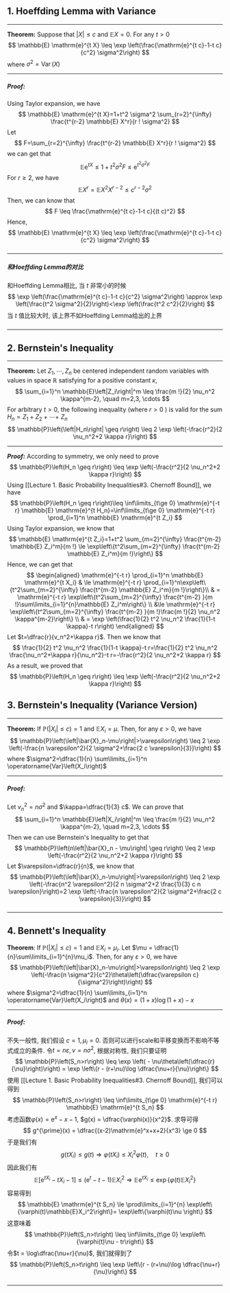 ## 1. Hoeffding Lemma with Variance 
___
**Theorem:** Suppose that $|X| \leq c$ and $\mathbb{E} X=0$. For any $t>0$
$$
\mathbb{E} \mathrm{e}^{t X} \leq \exp \left(\frac{\mathrm{e}^{t c}-1-t c}{c^2} \sigma^2\right)
$$
where $\sigma^2=\operatorname{Var}(X)$

___
##### Proof: 
Using Taylor expansion, we have
$$
\mathbb{E} \mathrm{e}^{t X}=1+t^2 \sigma^2 \sum_{r=2}^{\infty} \frac{t^{r-2} \mathbb{E} X^r}{r ! \sigma^2}
$$
Let
$$
F=\sum_{r=2}^{\infty} \frac{t^{r-2} \mathbb{E} X^r}{r ! \sigma^2}
$$
we can get that
$$
\mathbb{E} \mathrm{e}^{t X} \leq 1+t^2 \sigma^2 F \leq \mathrm{e}^{t^2 \sigma^2 F}
$$
For $r \geq 2$, we have
$$
\mathbb{E} X^r=\mathbb{E} X^2 X^{r-2} \leq c^{r-2} \sigma^2
$$
Then, we can know that
$$
F \leq \frac{\mathrm{e}^{t c}-1-t c}{(t c)^2}
$$
Hence,
$$
\mathbb{E} \mathrm{e}^{t X} \leq \exp \left(\frac{\mathrm{e}^{t c}-1-t c}{c^2} \sigma^2\right)
$$
#####
___
##### 和Hoeffding Lemma的对比
和Hoeffding Lemma相比, 当 $t$ 非常小的时候
$$
\exp \left(\frac{\mathrm{e}^{t c}-1-t c}{c^2} \sigma^2\right) \approx \exp \left(\frac{t^2 \sigma^2}{2}\right)<\exp \left(\frac{t^2 c^2}{2}\right)
$$
当 $t$ 值比较大时, 该上界不如Hoeffding Lemma给出的上界
#####
___

## 2. Bernstein's Inequality
___
**Theorem:** Let $Z_1, \cdots, Z_n$ be centered independent random variables with values in space $\mathbb{R}$ satisfying for a positive constant $\kappa$,
$$
\sum_{i=1}^n \mathbb{E}\left|Z_i\right|^m \leq \frac{m !}{2} \nu_n^2 \kappa^{m-2}, \quad m=2,3, \cdots
$$
For arbitrary $t>0$, the following inequality (where $r>0$ ) is valid for the sum $H_n=Z_1+Z_2+\cdots+$ $Z_n$
$$
\mathbb{P}\left(\left|H_n\right| \geq r\right) \leq 2 \exp \left(-\frac{r^2}{2 \nu_n^2+2 \kappa r}\right)
$$
___
***Proof:*** According to symmetry, we only need to prove
$$
\mathbb{P}\left(H_n \geq r\right) \leq \exp \left(-\frac{r^2}{2 \nu_n^2+2 \kappa r}\right)
$$
Using [[Lecture 1. Basic Probability Inequalities#3. Chernoff Bound]], we have
$$
\mathbb{P}\left(H_n \geq r\right)\leq  \inf\limits_{t\ge 0}  \mathrm{e}^{-t r} \mathbb{E} \mathrm{e}^{t H_n}=\inf\limits_{t\ge 0} \mathrm{e}^{-t r} \prod_{i=1}^n \mathbb{E} \mathrm{e}^{t Z_i}
$$
Using Taylor expansion, we know that
$$
\mathbb{E} \mathrm{e}^{t Z_i}=1+t^2 \sum_{m=2}^{\infty} \frac{t^{m-2} \mathbb{E} Z_i^m}{m !} \le \exp\left\{t^2\sum_{m=2}^{\infty} \frac{t^{m-2} \mathbb{E} Z_i^m}{m !}\right\}
$$
Hence, we can get that
$$
\begin{aligned}
\mathrm{e}^{-t r} \prod_{i=1}^n \mathbb{E} \mathrm{e}^{t X_i} & \le \mathrm{e}^{-t r} \prod_{i=1}^n\exp\left\{t^2\sum_{m=2}^{\infty} \frac{t^{m-2} \mathbb{E} Z_i^m}{m !}\right\}\\
& = \mathrm{e}^{-t r} \exp\left\{t^2\sum_{m=2}^{\infty}  \frac{t^{m-2} }{m !}\sum\limits_{i=1}^{n}\mathbb{E} Z_i^m\right\} \\ 
&\le \mathrm{e}^{-t r} \exp\left\{t^2\sum_{m=2}^{\infty}  \frac{t^{m-2} }{m !}\frac{m !}{2} \nu_n^2 \kappa^{m-2}\right\}   \\ 
& = \exp \left(\frac{1}{2} t^2 \nu_n^2 \frac{1}{1-t \kappa}-t r\right)
\end{aligned}
$$
Let $t=\dfrac{r}{v_n^2+\kappa r}$. Then we know that
$$
\frac{1}{2} t^2 \nu_n^2 \frac{1}{1-t \kappa}-t r=\frac{1}{2} t^2 \nu_n^2 \frac{\nu_n^2+\kappa r}{\nu_n^2}-t r=-\frac{r^2}{2 \nu_n^2+2 \kappa r}
$$
As a result, we proved that
$$
\mathbb{P}\left(H_n \geq r\right) \leq \exp \left(-\frac{r^2}{2 \nu_n^2+2 \kappa r}\right)
$$
## 3. Bernstein's Inequality (Variance Version)
___
**Theorem:** If $\mathbb{P}\left(\left|X_i\right| \leq c\right)=1$ and $\mathbb{E} X_i=\mu$. Then, for any $\varepsilon>0$, we have
$$
\mathbb{P}\left(\left|\bar{X}_n-\mu\right|>\varepsilon\right) \leq 2 \exp \left(-\frac{n \varepsilon^2}{2 \sigma^2+\frac{2 c \varepsilon}{3}}\right)
$$
where $\sigma^2=\dfrac{1}{n} \sum\limits_{i=1}^n \operatorname{Var}\left(X_i\right)$
___
##### Proof:
Let $v_n^2=n \sigma^2$ and $\kappa=\dfrac{1}{3} c$. We can prove that
$$
\sum_{i=1}^n \mathbb{E}\left|X_i\right|^m \leq \frac{m !}{2} \nu_n^2 \kappa^{m-2}, \quad m=2,3, \cdots
$$
Then we can use Bernstein's Inequality to get that
$$
\mathbb{P}\left(n\left|\bar{X}_n - \mu\right| \geq r\right) \leq 2 \exp \left(-\frac{r^2}{2 \nu_n^2+2 \kappa r}\right)
$$
Let $\varepsilon=\dfrac{r}{n}$, we know that
$$
\mathbb{P}\left(\left|\bar{X}_n-\mu\right|>\varepsilon\right) \leq 2 \exp \left(-\frac{n^2 \varepsilon^2}{2 n \sigma^2+2 \frac{1}{3} c n \varepsilon}\right)=2 \exp \left(-\frac{n \varepsilon^2}{2 \sigma^2+\frac{2 c \varepsilon}{3}}\right)
$$
#####
___
## 4. Bennett's Inequality
**Theorem**: If $\mathbb{P}(|X_i|\le c) = 1$ and $\mathbb{E}X_i =\mu_i$. Let $\mu = \dfrac{1}{n}\sum\limits_{i=1}^{n}\mu_i$. Then, for any $\varepsilon>0$, we have
$$
\mathbb{P}\left(\left|\bar{X}_n-\mu\right|>\varepsilon\right) \leq 2 \exp \left(-\frac{n \sigma^2}{c^2}\theta\left(\dfrac{\varepsilon c}{\sigma^2}\right)\right)
$$
where $\sigma^2=\dfrac{1}{n} \sum\limits_{i=1}^n \operatorname{Var}\left(X_i\right)$ and $\theta(x) = (1+x)\log(1+x) - x$
___
##### Proof:
不失一般性, 我们假设 $c=1, \mu_i=0$. 否则可以进行scale和平移变换而不影响不等式成立的条件. 令$t = n\varepsilon, \nu = n\sigma^2$, 根据对称性, 我们只要证明
$$
\mathbb{P}\left(S_n>r\right) \leq  \exp \left( - \nu\theta\left(\dfrac{r}{\nu}\right)\right) = \exp \left\{r - (r+\nu)\log \dfrac{\nu+r}{\nu}\right\}
$$
使用 [[Lecture 1. Basic Probability Inequalities#3. Chernoff Bound]], 我们可以得到
$$
\mathbb{P}\left(S_n>r\right) \leq \inf\limits_{t\ge 0}  \mathrm{e}^{-t r} \mathbb{E} \mathrm{e}^{t S_n}
$$
考虑函数$\varphi(x) = \mathrm{e}^x - x - 1$, $g(x) = \dfrac{\varphi(x)}{x^2}$. 求导可得
$$
g^{\prime}(x) = \dfrac{(x-2)\mathrm{e}^x+x+2}{x^3} \ge 0
$$
于是我们有
$$
g(tX_i)\le g(t) \Longrightarrow \varphi(tX_i)\le X_i^2 \varphi(t), \quad t\ge 0
$$
因此我们有
$$
\mathbb{E}\left[\mathrm{e}^{tX_i} - tX_i - 1\right] \le (\mathrm{e}^{t} - t - 1)\mathbb{E}X_i^2 \Longrightarrow \mathbb{E}\mathrm{e}^{tX_i}\le \exp\left\{\varphi(t)\mathbb{E}X_i^2\right\}
$$
容易得到
$$
\mathbb{E} \mathrm{e}^{t S_n} \le \prod\limits_{i=1}^{n} \exp\left\{\varphi(t)\mathbb{E}X_i^2\right\}= \exp\left\{\varphi(t)\nu \right\}
$$
这意味着
$$
\mathbb{P}\left(S_n>t\right) \leq \inf\limits_{t\ge 0}  \exp\left\{\varphi(t)\nu - tr\right\}
$$
令$t = \log\dfrac{\nu+r}{\nu}$, 我们就得到了
$$
\mathbb{P}\left(S_n>t\right) \leq \exp \left\{r - (r+\nu)\log \dfrac{\nu+r}{\nu}\right\}
$$
#####
___